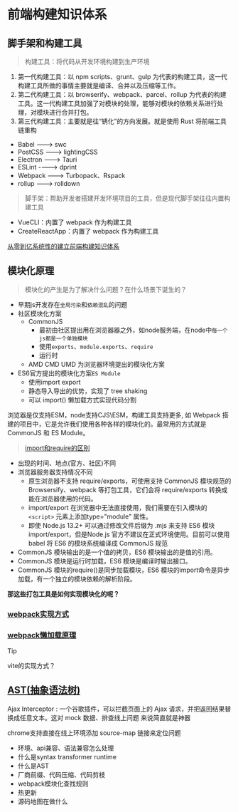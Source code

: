# 前端构建知识体系

## 脚手架和构建工具

> 构建工具：将代码从开发环境构建到生产环境

1. 第一代构建工具：以 npm scripts、grunt、gulp 为代表的构建工具，这一代构建工具所做的事情主要就是编译、合并以及压缩等工作。
2. 第二代构建工具：以 browserify、webpack、parcel、rollup 为代表的构建工具。这一代构建工具加强了对模块的处理，能够对模块的依赖关系进行处理，对模块进行合并打包。
3. 第三代构建工具：主要就是往“锈化”的方向发展。就是使用 Rust 将前端工具链重构
- Babel ---> swc
- PostCSS ---> lightingCSS
- Electron ---> Tauri
- ESLint ----> dprint
- Webpack ---> Turbopack、Rspack
- rollup ---> rolldown

> 脚手架：帮助开发者搭建开发环境项目的工具，但是现代脚手架往往内置构建工具
- VueCLI：内置了 webpack 作为构建工具
- CreateReactApp：内置了 webpack 作为构建工具

[从零到亿系统性的建立前端构建知识体系](https://juejin.cn/post/7147365025047379981/)

## 模块化原理

> 模块化的产生是为了解决什么问题？在什么场景下诞生的？

- 早期js开发存在`全局污染`和`依赖混乱`的问题
- 社区模块化方案
  - CommonJS
      - 最初由社区提出用在浏览器器之外，如node服务端，在node中`每一个js都是一个单独模块`
      - 使用`exports`、`module.exports`、`require`
      - 运行时
  - AMD CMD UMD 为浏览器环境提出的模块化方案
- ES6官方提出的模块化方案`ES Module`
    - 使用import export
    - 静态导入导出的优势，实现了 tree shaking
    - 可以 import() 懒加载方式实现代码分割

浏览器是仅支持ESM，node支持CJS\ESM，构建工具支持更多, 如 Webpack 搭建的项目中，它是允许我们使用各种各样的模块化的。最常用的方式就是 CommonJS 和 ES Module。

> [import和require的区别](https://es6.ruanyifeng.com/#docs/module-loader#ES6-%E6%A8%A1%E5%9D%97%E4%B8%8E-CommonJS-%E6%A8%A1%E5%9D%97%E7%9A%84%E5%B7%AE%E5%BC%82)
- 出现的时间、地点(官方、社区)不同
- 浏览器服务器支持情况不同
  - 原生浏览器不支持 require/exports，可使用支持 CommonJS 模块规范的 Browsersify、webpack 等打包工具，它们会将 require/exports 转换成能在浏览器使用的代码。
  - import/export 在浏览器中无法直接使用，我们需要在引入模块的 `<script>` 元素上添加type="module" 属性。
  - 即使 Node.js 13.2+ 可以通过修改文件后缀为 .mjs 来支持 ES6 模块 import/export，但是Node.js 官方不建议在正式环境使用。目前可以使用 babel 将 ES6 的模块系统编译成 CommonJS 规范
- CommonJS 模块输出的是一个值的拷贝，ES6 模块输出的是值的引用。
- CommonJS 模块是运行时加载，ES6 模块是编译时输出接口。
- CommonJS 模块的require()是同步加载模块，ES6 模块的import命令是异步加载，有一个独立的模块依赖的解析阶段。

**那这些打包工具是如何实现模块化的呢？**
### [webpack实现方式](./webpack/构建体系01-webpack模块化原理)
### [webpack懒加载原理](./webpack/构建体系02-webpack懒加载原理)

> [!TIP]
> vite的实现方式？

## [AST(抽象语法树)](./AST)

Ajax Interceptor : 一个谷歌插件，可以拦截页面上的 Ajax 请求，并把返回结果替换成任意文本。这对 mock 数据、排查线上问题 来说简直就是神器

chrome支持直接在线上环境添加 source-map 链接来定位问题

- 环境、api兼容、语法兼容怎么处理
- 什么是syntax transformer runtime
- 什么是AST
- 厂商前缀、代码压缩、代码剪枝
- webpack模块化查找规则
- 热更新
- 源码地图在做什么

